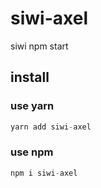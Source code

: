 # siwi-axel
siwi npm start

## install

### use yarn 

```js
yarn add siwi-axel
```
### use npm
```js
npm i siwi-axel
```

## 